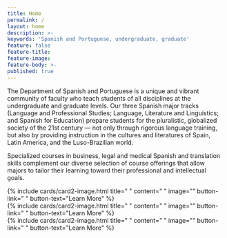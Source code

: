 ```yaml
---
title: Home
permalink: /
layout: home
description: >-
keywords: 'Spanish and Portuguese, undergraduate, graduate'
feature: false
feature-title: 
feature-image: 
feature-body: >- 
published: true
---
```

The Department of Spanish and Portuguese is a unique and vibrant community of faculty who teach students of all disciplines at the undergraduate and graduate levels. Our three Spanish major tracks (Language and Professional Studies; Language, Literature and Linguistics; and Spanish for Education) prepare students for the pluralistic, globalized society of the 21st century — not only through rigorous language training, but also by providing instruction in the cultures and literatures of Spain, Latin America, and the Luso-Brazilian world.

Specialized courses in business, legal and medical Spanish and translation skills complement our diverse selection of course offerings that allow majors to tailor their learning toward their professional and intellectual goals.

<div class="row row-wide">
  <div class="col m12 l4">{% include cards/card2-image.html 
    title=" " 
    content=" " 
    image="" 
    button-link=" " 
    button-text="Learn More" %}
  </div>
  <div class="row row-wide">
    <div class="col m12 l4">{% include cards/card2-image.html 
      title=" " 
      content=" " 
      image="" 
      button-link=" " 
      button-text="Learn More" %}
    </div>
    <div class="row row-wide">
      <div class="col m12 l4">{% include cards/card2-image.html 
        title=" " 
        content=" " 
        image="" 
        button-link=" " 
        button-text="Learn More" %}
      </div>
</div>
